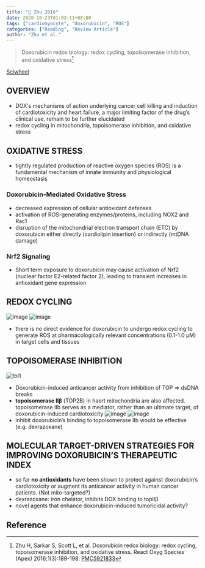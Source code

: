 ```yaml
---
title: "📒 Zhu 2016"
date: 2020-10-23T01:03:11+08:00
tags: ["cardiomyocyte", "doxorubicin", "ROS"]
categories: ["Reading", "Review Article"]
author: "Zhu et al."
---
```


> Doxorubicin redox biology: redox cycling, topoisomerase inhibition, and oxidative stress[^Zhu2016]

[Sciwheel](https://sciwheel.com/work/#/items/5848395)

<!--more-->

## OVERVIEW
* DOX's mechanisms of action underlying cancer cell killing and induction of cardiotoxicity and heart failure, a major limiting factor of the drug’s clinical use, remain to be further elucidated
* redox cycling in mitochondria, topoisomerase inhibition, and oxidative stress

## OXIDATIVE STRESS
* tightly regulated production of reactive oxygen species (ROS) is a fundamental mechanism of innate immunity and physiological homeostasis

### Doxorubicin-Mediated Oxidative Stress
* decreased expression of cellular antioxidant defenses
* activation of ROS-generating enzymes/proteins, including NOX2 and Rac1
* disruption of the mitochondrial electron transport chain (ETC) by doxorubicin either directly (cardiolipin insertion) or indirectly (mtDNA damage)

### Nrf2 Signaling
* Short term exposure to doxorubicin may cause activation of Nrf2 (nuclear factor E2-related factor 2), leading to transient increases in antioxidant gene expression

## REDOX CYCLING
![image](https://user-images.githubusercontent.com/40054455/96907373-bc9a1d80-14cd-11eb-9354-69b98f2e8463.png)
![image](https://user-images.githubusercontent.com/40054455/96907388-c02da480-14cd-11eb-8cbb-3558dd380921.png)
* there is no direct evidence for doxorubicin to undergo redox cycling to generate ROS at pharmacologically relevant concentrations (0.1-1.0 μM) in target cells and tissues

## TOPOISOMERASE INHIBITION
![tbl1](https://user-images.githubusercontent.com/40054455/86727443-07e30a00-c05e-11ea-82cb-07a45603ca06.png)
* Doxorubicin-induced anticancer activity from inhibition of TOP => dsDNA breaks
* **topoisomerase IIβ** (TOP2B) in haert mitochondria are also affected. topoisomerase IIb serves as a mediator, rather than an ultimate target, of doxorubicin-induced cardiotoxicity
![image](https://user-images.githubusercontent.com/40054455/96907429-c9b70c80-14cd-11eb-8b5c-8db641bfa69d.png)
![image](https://user-images.githubusercontent.com/40054455/96907422-c754b280-14cd-11eb-8f4e-4e8a344f4530.png)
* inhibit doxorubicin’s binding to topoisomerase IIb would be effective (e.g. dexrazoxane)

## MOLECULAR TARGET-DRIVEN STRATEGIES FOR IMPROVING DOXORUBICIN’S THERAPEUTIC INDEX
* so far **no antioxidants** have been shown to protect against doxorubicin’s cardiotoxicity or augment its anticancer activity in human cancer patients. (Not mito-targeted?)
* dexrazoxane: iron chelator, inhibits DOX binding to topIIβ
* novel agents that enhance doxorubicin-induced tumoricidal activity?

## Reference
[^Zhu2016]: Zhu H, Sarkar S, Scott L, et al. Doxorubicin redox biology: redox cycling, topoisomerase inhibition, and oxidative stress. React Oxyg Species (Apex) 2016;1(3):189-198. [PMC5921833](http://www.ncbi.nlm.nih.gov/pmc/articles/PMC5921833)
